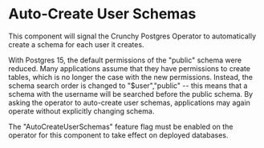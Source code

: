 # Auto-Create User Schemas

This component will signal the Crunchy Postgres Operator to automatically create a schema for each user it creates.

With Postgres 15, the default permissions of the "public" schema were reduced. Many applications assume that they have
permissions to create tables, which is no longer the case with the new permissions. Instead, the schema search order
is changed to "$user","public" -- this means that a schema with the username will be searched before the public schema.
By asking the operator to auto-create user schemas, applications may again operate without explicitly changing schema.

The "AutoCreateUserSchemas" feature flag must be enabled on the operator for this component to take effect on deployed
databases.
